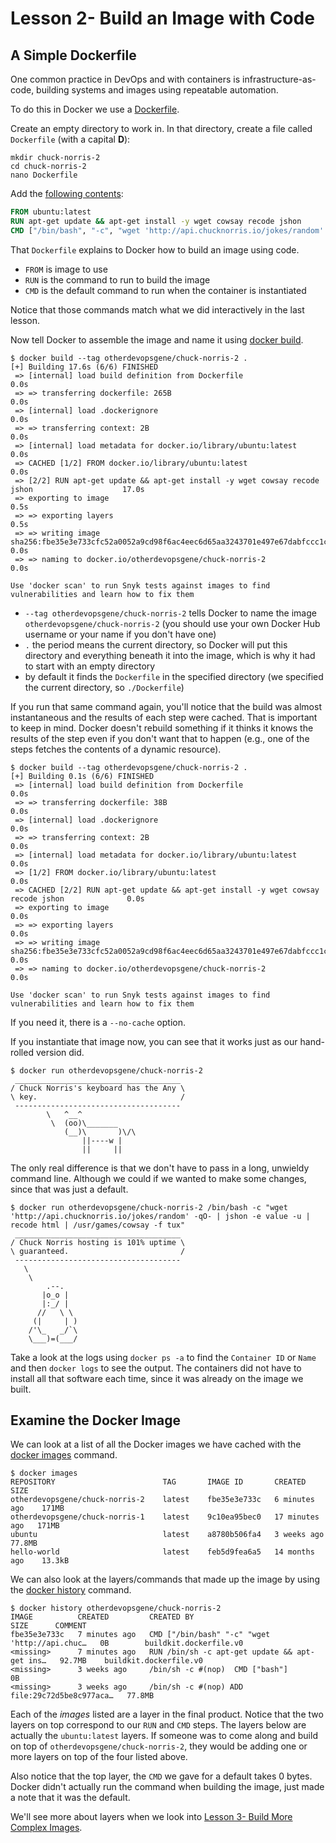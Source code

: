 # Lesson 2- Build an Image with Code

## A Simple Dockerfile

One common practice in DevOps and with containers is infrastructure-as-code,
building systems and images using repeatable automation.

To do this in Docker we use a [Dockerfile](https://docs.docker.com/engine/reference/builder/).

Create an empty directory to work in. In that directory, create a file called
`Dockerfile` (with a capital **D**):

```console
mkdir chuck-norris-2
cd chuck-norris-2
nano Dockerfile
```

Add the [following contents](chuck-norris-2/Dockerfile):

```Dockerfile
FROM ubuntu:latest
RUN apt-get update && apt-get install -y wget cowsay recode jshon
CMD ["/bin/bash", "-c", "wget 'http://api.chucknorris.io/jokes/random' -qO- | jshon -e value -u | recode html | /usr/games/cowsay"]
```

That `Dockerfile` explains to Docker how to build an image using code.

* `FROM` is image to use
* `RUN` is the command to run to build the image
* `CMD` is the default command to run when the container is instantiated

Notice that those commands match what we did interactively in the last lesson.

Now tell Docker to assemble the image and name it using
[docker build](https://docs.docker.com/engine/reference/commandline/build/).

```console
$ docker build --tag otherdevopsgene/chuck-norris-2 .
[+] Building 17.6s (6/6) FINISHED
 => [internal] load build definition from Dockerfile                                            0.0s
 => => transferring dockerfile: 265B                                                            0.0s
 => [internal] load .dockerignore                                                               0.0s
 => => transferring context: 2B                                                                 0.0s
 => [internal] load metadata for docker.io/library/ubuntu:latest                                0.0s
 => CACHED [1/2] FROM docker.io/library/ubuntu:latest                                           0.0s
 => [2/2] RUN apt-get update && apt-get install -y wget cowsay recode jshon                    17.0s
 => exporting to image                                                                          0.5s
 => => exporting layers                                                                         0.5s
 => => writing image sha256:fbe35e3e733cfc52a0052a9cd98f6ac4eec6d65aa3243701e497e67dabfccc1c    0.0s
 => => naming to docker.io/otherdevopsgene/chuck-norris-2                                       0.0s

Use 'docker scan' to run Snyk tests against images to find vulnerabilities and learn how to fix them
 ```

* `--tag otherdevopsgene/chuck-norris-2` tells Docker to name the image
  `otherdevopsgene/chuck-norris-2` (you should use your own Docker Hub username
  or your name if you don't have one)
* `.` the period means the current directory, so Docker will put this directory
  and everything beneath it into the image, which is why it had to start with an
  empty directory
* by default it finds the `Dockerfile` in the specified directory (we specified
  the current directory, so `./Dockerfile`)

If you run that same command again, you'll notice that the build was almost
instantaneous and the results of each step were cached. That is important to
keep in mind. Docker doesn't rebuild something if it thinks it knows the results
of the step even if you don't want that to happen (e.g., one of the steps
fetches the contents of a dynamic resource).

```console
$ docker build --tag otherdevopsgene/chuck-norris-2 .
[+] Building 0.1s (6/6) FINISHED
 => [internal] load build definition from Dockerfile                                            0.0s
 => => transferring dockerfile: 38B                                                             0.0s
 => [internal] load .dockerignore                                                               0.0s
 => => transferring context: 2B                                                                 0.0s
 => [internal] load metadata for docker.io/library/ubuntu:latest                                0.0s
 => [1/2] FROM docker.io/library/ubuntu:latest                                                  0.0s
 => CACHED [2/2] RUN apt-get update && apt-get install -y wget cowsay recode jshon              0.0s
 => exporting to image                                                                          0.0s
 => => exporting layers                                                                         0.0s
 => => writing image sha256:fbe35e3e733cfc52a0052a9cd98f6ac4eec6d65aa3243701e497e67dabfccc1c    0.0s
 => => naming to docker.io/otherdevopsgene/chuck-norris-2                                       0.0s

Use 'docker scan' to run Snyk tests against images to find vulnerabilities and learn how to fix them
```

If you need it, there is a `--no-cache` option.

If you instantiate that image now, you can see that it works just as our
hand-rolled version did.

```console
$ docker run otherdevopsgene/chuck-norris-2
 _____________________________________
/ Chuck Norris's keyboard has the Any \
\ key.                                /
 -------------------------------------
        \   ^__^
         \  (oo)\_______
            (__)\       )\/\
                ||----w |
                ||     ||
```

The only real difference is that we don't have to pass in a long, unwieldy
command line. Although we could if we wanted to make some changes, since that
was just a default.

```console
$ docker run otherdevopsgene/chuck-norris-2 /bin/bash -c "wget 'http://api.chucknorris.io/jokes/random' -qO- | jshon -e value -u | recode html | /usr/games/cowsay -f tux"
 _____________________________________
/ Chuck Norris hosting is 101% uptime \
\ guaranteed.                         /
 -------------------------------------
   \
    \
        .--.
       |o_o |
       |:_/ |
      //   \ \
     (|     | )
    /'\_   _/`\
    \___)=(___/
```

Take a look at the logs using `docker ps -a` to find the `Container ID` or
`Name` and then `docker logs` to see the output. The containers did not have to
install all that software each time, since it was already on the image we built.

## Examine the Docker Image

We can look at a list of all the Docker images we have cached with the
[docker images](https://docs.docker.com/engine/reference/commandline/images/)
command.

```console
$ docker images
REPOSITORY                        TAG       IMAGE ID       CREATED          SIZE
otherdevopsgene/chuck-norris-2    latest    fbe35e3e733c   6 minutes ago    171MB
otherdevopsgene/chuck-norris-1    latest    9c10ea95bec0   17 minutes ago   171MB
ubuntu                            latest    a8780b506fa4   3 weeks ago      77.8MB
hello-world                       latest    feb5d9fea6a5   14 months ago    13.3kB
```

We can also look at the layers/commands that made up the image by using the
[docker history](https://docs.docker.com/engine/reference/commandline/history/)
command.

```console
$ docker history otherdevopsgene/chuck-norris-2
IMAGE          CREATED         CREATED BY                                      SIZE      COMMENT
fbe35e3e733c   7 minutes ago   CMD ["/bin/bash" "-c" "wget 'http://api.chuc…   0B        buildkit.dockerfile.v0
<missing>      7 minutes ago   RUN /bin/sh -c apt-get update && apt-get ins…   92.7MB    buildkit.dockerfile.v0
<missing>      3 weeks ago     /bin/sh -c #(nop)  CMD ["bash"]                 0B
<missing>      3 weeks ago     /bin/sh -c #(nop) ADD file:29c72d5be8c977aca…   77.8MB
```

Each of the _images_ listed are a layer in the final product. Notice that the
two layers on top correspond to our `RUN` and `CMD` steps. The layers below are
actually the `ubuntu:latest` layers. If someone was to come along and build on
top of `otherdevopsgene/chuck-norris-2`, they would be adding one or more layers
on top of the four listed above.

Also notice that the top layer, the `CMD` we gave for a default takes 0 bytes.
Docker didn't actually run the command when building the image, just made a note
that it was the default.

We'll see more about layers when we look into
[Lesson 3- Build More Complex Images](../03-Lesson/README.md).
